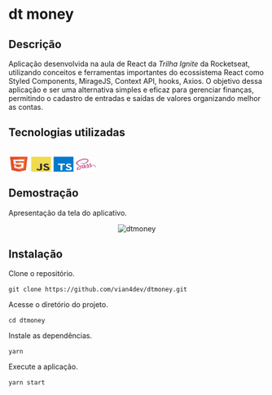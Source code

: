 # dt money

## Descrição
Aplicação desenvolvida na aula de React da _Trilha Ignite_ da Rocketseat, utilizando conceitos e ferramentas importantes do ecossistema React como Styled Components, MirageJS, Context API, hooks, Axios. O objetivo dessa aplicação e ser uma alternativa simples e eficaz para gerenciar finanças, permitindo o cadastro de entradas e saídas de valores organizando melhor as contas.

## Tecnologias utilizadas
<div style="display: inline_block"><br>
  <img align="center" alt="img-html" height="30" width="40" src="https://raw.githubusercontent.com/devicons/devicon/master/icons/html5/html5-original.svg">
  
  <img align="center" alt="img-javascript" height="30" width="40" src="https://raw.githubusercontent.com/devicons/devicon/master/icons/javascript/javascript-original.svg">
  
  <img align="center" alt="img-typescript" height="30" width="40" src="https://raw.githubusercontent.com/devicons/devicon/master/icons/typescript/typescript-original.svg">
  
  <img align="center" alt="img-sass" height="30" width="40" src="https://raw.githubusercontent.com/devicons/devicon/master/icons/sass/sass-original.svg">
</div>

## Demostração
Apresentação da tela do aplicativo.
<div align="center">
  <img src="https://i.ibb.co/S3RHYqn/dtmoney.png" alt="dtmoney" border="0">
</div>

## Instalação
Clone o repositório.
~~~
git clone https://github.com/vian4dev/dtmoney.git
~~~
Acesse o diretório do projeto.
~~~
cd dtmoney
~~~
Instale as dependências.
~~~
yarn
~~~
Execute a aplicação.
~~~
yarn start
~~~
